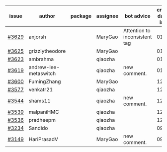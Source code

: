 | issue | author | package | assignee | bot advice | created date of issue | target release date | date from target |
| ------ | ------ | ------ | ------ | ------ | ------ | ------ | :-----: |
| [#3629](https://github.com/Azure/sdk-release-request/issues/3629) | anjorsh |  | MaryGao | Attention to inconsistent tag | 01-10 | 01-27 |  |
| [#3625](https://github.com/Azure/sdk-release-request/issues/3625) | grizzlytheodore |  | MaryGao |  | 01-10 | 01-27 |  |
| [#3623](https://github.com/Azure/sdk-release-request/issues/3623) | ambrahma |  | qiaozha |  | 01-05 | 01-27 |  |
| [#3619](https://github.com/Azure/sdk-release-request/issues/3619) | andrew-lee-metaswitch |  | qiaozha | new comment. | 01-05 | 01-27 |  |
| [#3600](https://github.com/Azure/sdk-release-request/issues/3600) | FumingZhang |  | MaryGao |  | 12-28 | 01-27 |  |
| [#3577](https://github.com/Azure/sdk-release-request/issues/3577) | venkatr21 |  | qiaozha |  | 12-22 | 01-27 |  |
| [#3544](https://github.com/Azure/sdk-release-request/issues/3544) | shams11 |  | qiaozha | new comment. | 12-07 | 12-23 |  |
| [#3539](https://github.com/Azure/sdk-release-request/issues/3539) | malpaniHMC |  | qiaozha |  | 12-06 | 12-23 |  |
| [#3536](https://github.com/Azure/sdk-release-request/issues/3536) | pradheepm |  | qiaozha |  | 12-06 | 12-23 |  |
| [#3234](https://github.com/Azure/sdk-release-request/issues/3234) | Sandido |  | qiaozha |  | 09-30 | 10-17 |  |
| [#3149](https://github.com/Azure/sdk-release-request/issues/3149) | HariPrasadV |  | MaryGao | new comment. | 09-07 | 10-11 |  |
